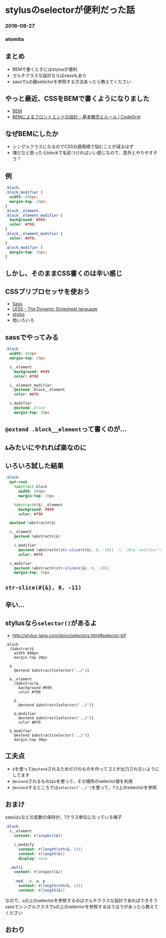 # stylusのselectorが便利だった話

### 2016-08-27

### atomita


## まとめ

- BEMで書くときにはstylusが便利
- マルチクラスな設計ならばsassもあり
- sassで`&`の親selectorを参照する方法あったら教えてください



## やっと最近、CSSをBEMで書くようになりました

- [BEM](https://en.bem.info/)
- [BEMによるフロントエンドの設計 - 基本概念とルール | CodeGrid](https://app.codegrid.net/entry/bem-basic-1)



## なぜBEMにしたか

- シングルクラスになるのでCSSの適用順で悩むことが減るはず
- 塊だなと思ったらblockで名前つければいい感じなので、意外とやりやすそう？



## 例

```css
.block,
.block_modifier {
  width: 600px;
  margin-top: 20px;
}
.block__element,
.block__element_modifier {
  background: #999;
  color: #f00;
}
.block__element_modifier {
  color: #0f0;
}
.block_modifier {
  margin-top: 30px;
}
```



## しかし、そのままCSS書くのは辛い感じ



## CSSプリプロセッサを使おう

- [Sass](http://sass-lang.com/)
- [LESS - The Dynamic Stylesheet language](http://less-ja.studiomohawk.com/)
- [stylus](http://stylus-lang.com/)
- 他いろいろ



## sassでやってみる

```sass
.block
  width: 600px
  margin-top: 20px

  &__element 
    background: #999
    color: #f00

  &__element_modifier 
    @extend .block__element
    color: #0f0

  &_modifier 
    @extend .block
    margin-top: 30px
```



## `@extend .block__element`って書くのが...

## `&`みたいにやれれば楽なのに



## いろいろ試した結果



```sass
.block
  @at-root
    %abstract.block
      width: 600px
      margin-top: 20px

    %abstract#{&}__element
      background: #999
      color: #f00

  @extend %abstract#{&}

  &__element
    @extend %abstract#{&}

    &_modifier
      @extend %abstract#{str-slice(#{&}, 0, -10)}  // -10は"_modifier"の文字数 * -1 - 1
      color: #0f0

  &_modifier
    @extend %abstract#{str-slice(#{&}, 0, -10)}
    margin-top: 30px
```



## `str-slice(#{&}, 0, -11)`

## 辛い...



## stylusなら`selector()`があるよ

- http://stylus-lang.com/docs/selectors.html#selector-bif



```stylus
.block
  /$abstract&
    width 600px
    margin-top 20px

  &
    @extend $abstract{selector('../')}

  &__element
    /$abstract&
      background #999
      color #f00

    &
      @extend $abstract{selector('../')}

    &_modifier
      @extend $abstract{selector('../')}
      color #0f0

  &_modifier
    @extend $abstract{selector('../')}
    margin-top 30px
```



## 工夫点

- `$`を使って`@extend`されるためだけのものを作ってゴミが出力されないようにしてます
- `@extend`されるものは`&`を使って、その場所のselector値を利用
- `@extend`するところでは`selector('../')`を使って、1つ上のselectorを参照



## おまけ



sassは`&`などの変数の保持が、1クラス単位になっている様子

```sass
.block
  &__element
    content: #{inspect(&)}

    &_moddify
      content: #{length(nth(&, 1))}
      content: #{length(&)}
      display: none

  .multi
    content: #{inspect(&)}
    
    .mod, .x, a, p
      content: #{length(nth(&, 1))}
      content: #{length(&)}
```



なので、`&`の上のselectorを参照するのはマルチクラスな設計であればできそう  
sassでシングルクラスで`&`の上のselectorを参照するほうほうがあったら教えてください



## おわり
